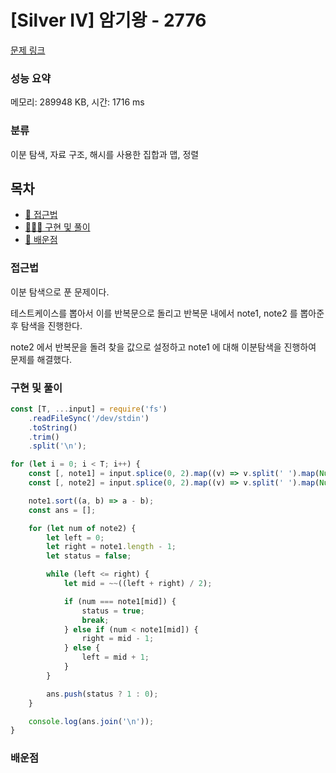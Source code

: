 # [Silver IV] 암기왕 - 2776

[문제 링크](https://www.acmicpc.net/problem/2776)

### 성능 요약

메모리: 289948 KB, 시간: 1716 ms

### 분류

이분 탐색, 자료 구조, 해시를 사용한 집합과 맵, 정렬

## 목차

-   [🤔 접근법](#접근법)
-   [👨🏻‍💻 구현 및 풀이](#구현-및-풀이)
-   [🫢 배운점](#배운점)

### 접근법

이분 탐색으로 푼 문제이다.

테스트케이스를 뽑아서 이를 반복문으로 돌리고 반복문 내에서 note1, note2 를 뽑아준 후 탐색을 진행한다.

note2 에서 반복문을 돌려 찾을 값으로 설정하고 note1 에 대해 이분탐색을 진행하여 문제를 해결했다.

### 구현 및 풀이

```javascript
const [T, ...input] = require('fs')
    .readFileSync('/dev/stdin')
    .toString()
    .trim()
    .split('\n');

for (let i = 0; i < T; i++) {
    const [, note1] = input.splice(0, 2).map((v) => v.split(' ').map(Number));
    const [, note2] = input.splice(0, 2).map((v) => v.split(' ').map(Number));

    note1.sort((a, b) => a - b);
    const ans = [];

    for (let num of note2) {
        let left = 0;
        let right = note1.length - 1;
        let status = false;

        while (left <= right) {
            let mid = ~~((left + right) / 2);

            if (num === note1[mid]) {
                status = true;
                break;
            } else if (num < note1[mid]) {
                right = mid - 1;
            } else {
                left = mid + 1;
            }
        }

        ans.push(status ? 1 : 0);
    }

    console.log(ans.join('\n'));
}
```

### 배운점
